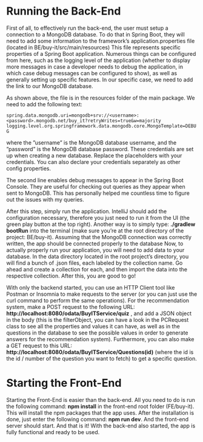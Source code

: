 # Running the Back-End

First of all, to effectively run the back-end, the user must setup a connection to
a MongoDB database. To do that in Spring Boot, they will need to add some
information to the framework’s application.properties file (located in BE/buy-it/src/main/resources)
This file represents specific properties of a Spring Boot application. Numerous
things can be configured from here, such as the logging level of the application
(whether to display more messages in case a developer needs to debug the
application, in which case debug messages can be configured to show), as well as
generally setting up specific features. In our specific case, we need to add the link
to our MongoDB database.

As shown above, the file is in the resources folder of the main package. We need
to add the following text:

`spring.data.mongodb.uri=mongodb+srv://<username>:<password>.mongodb.net/buy_it?retryWrites=true&w=majority`
`logging.level.org.springframework.data.mongodb.core.MongoTemplate=DEBUG`

where the ”username” is the MongoDB database username, and the
”password” is the MongoDB database password. These credentials are set up
when creating a new database. Replace the placeholders with your credentials. You can also declare your
credentials separately as other config properties.

The second line enables debug messages to appear in the Spring Boot Console. They
are useful for checking out queries as they appear when sent to MongoDB. This has
personally helped me countless time to figure out the issues with my queries.

After this step, simply run the application. IntelliJ should add the configuration
necessary, therefore you just need to run it from the UI (the green play button
at the top right). Another way is to simply type: **./gradlew bootRun** into the
terminal (make sure you’re at the root directory of the project: BE/buy-it).
Assuming that the MongoDB connection was correctly written, the app should be
connected properly to the database
Now, to actually properly run your application, you will need to add data to your
database. In the data directory located in the root project’s directory, you will find
a bunch of .json files, each labeled by the collection name. Go ahead and create a
collection for each, and then import the data into the respective collection.
After this, you are good to go!

With only the backend started, you can use an HTTP Client tool like Postman or
Insomnia to make requests to the server (or you can just use the curl command
to perform the same operations). For the recommendation system, make a POST
request to the following URL: **http://localhost:8080/odata/BuyITService/quiz** , and
add a JSON object in the body (this is the filterObject, you can have a look in the
PCRequest class to see all the properties and values it can have, as well as in the
questions in the database to see the possible values in order to generate answers for
the recommendation system). Furthermore, you can also make a GET request
to this URL: **http://localhost:8080/odata/BuyITService/Questions(id)**
(where the id is the id / number of the question you want to fetch) to get a specific
question.

# Starting the Front-End 
Starting the Front-End is easier than the back-end. All you need to do is run the
following command: **npm install** in the front-end root folder (FE/buy-it). This
will install the npm packages that the app uses. After the installation is done, just
enter the following command: **npm run dev**. And the front-end server should
start. And that is it! With the back-end also started, the app is fully functional
and ready to be used.

